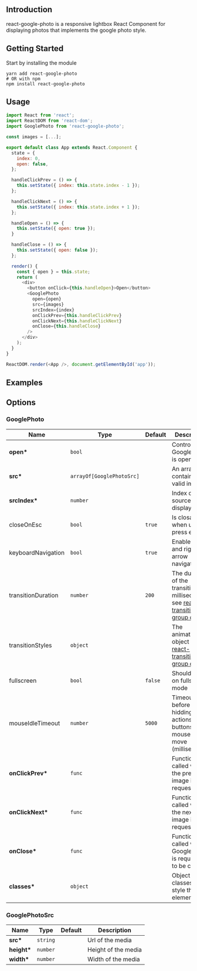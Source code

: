 ## Introduction

react-google-photo is a responsive lightbox React Component for displaying photos that implements the google photo style.

## Getting Started

Start by installing the module

```
yarn add react-google-photo
# OR with npm
npm install react-google-photo
```

## Usage

```javascript
import React from 'react';
import ReactDOM from 'react-dom';
import GooglePhoto from 'react-google-photo';

const images = [...];

export default class App extends React.Component {
  state = {
    index: 0,
    open: false,
  };

  handleClickPrev = () => {
    this.setState({ index: this.state.index - 1 });
  };

  handleClickNext = () => {
    this.setState({ index: this.state.index + 1 });
  };

  handleOpen = () => {
    this.setState({ open: true });
  }

  handleClose = () => {
    this.setState({ open: false });
  };

  render() {
    const { open } = this.state;
    return (
      <div>
        <button onClick={this.handleOpen}>Open</button>
        <GooglePhoto
          open={open}
          src={images}
          srcIndex={index}
          onClickPrev={this.handleClickPrev}
          onClickNext={this.handleClickNext}
          onClose={this.handleClose}
        />
      </div>
    );
  }
}

ReactDOM.render(<App />, document.getElementById('app'));
```

## Examples

<example-basic></example-basic>

## Options

[comment]: <> (--begin-insert-props--)

### GooglePhoto

| Name               | Type                      | Default | Description                                                                                                                                                   |
| ------------------ | ------------------------- | ------- | ------------------------------------------------------------------------------------------------------------------------------------------------------------- |
| **open\***         | `bool`                    |         | Control if GooglePhoto is open or not                                                                                                                         |
| **src\***          | `arrayOf[GooglePhotoSrc]` |         | An array containing valid images                                                                                                                              |
| **srcIndex\***     | `number`                  |         | Index of source to display                                                                                                                                    |
| closeOnEsc         | `bool`                    | `true`  | Is closable when user press esc key                                                                                                                           |
| keyboardNavigation | `bool`                    | `true`  | Enable left and right arrow navigation                                                                                                                        |
| transitionDuration | `number`                  | `200`   | The duration of the transition, in milliseconds see [react-transition-group docs](https://reactcommunity.org/react-transition-group/#Transition-prop-timeout) |
| transitionStyles   | `object`                  |         | The animation object see [react-transition-group docs](https://reactcommunity.org/react-transition-group/#Transition)                                         |
| fullscreen         | `bool`                    | `false` | Should open on fullscreen mode                                                                                                                                |
| mouseIdleTimeout   | `number`                  | `5000`  | Timeout before hidding the actions buttons when mouse do not move (milliseconds)                                                                              |
| **onClickPrev\***  | `func`                    |         | Function called when the previous image is requested                                                                                                          |
| **onClickNext\***  | `func`                    |         | Function called when the next image is requested                                                                                                              |
| **onClose\***      | `func`                    |         | Function called when GooglePhoto is requested to be closed                                                                                                    |
| **classes\***      | `object`                  |         | Object of classes to style the element                                                                                                                        |

### GooglePhotoSrc

| Name         | Type     | Default | Description         |
| ------------ | -------- | ------- | ------------------- |
| **src\***    | `string` |         | Url of the media    |
| **height\*** | `number` |         | Height of the media |
| **width\***  | `number` |         | Width of the media  |

[comment]: <> (--end-insert-props--)
